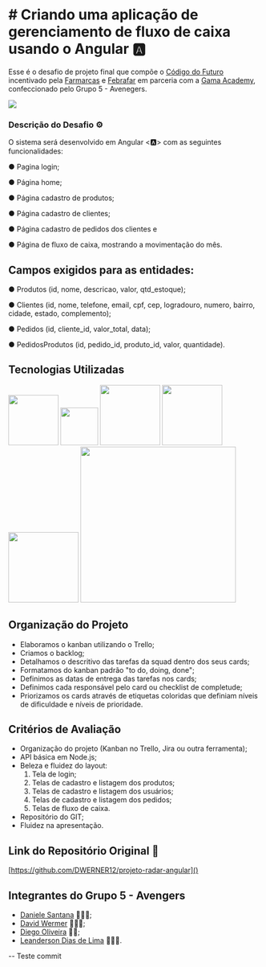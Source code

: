 # # Criando uma aplicação de gerenciamento de fluxo de caixa usando o Angular 🅰️
Esse é o desafio de projeto final que compõe o [Código do Futuro](https://codigodofuturo.corporate.gama.academy/) incentivado pela [Farmarcas](https://www.linkedin.com/company/farmarcas/) e [Febrafar](https://www.linkedin.com/company/febrafar/) em parceria com a [Gama Academy](https://www.linkedin.com/school/gama-academy/), confeccionado pelo Grupo 5 - Avenegers.

![](https://user-images.githubusercontent.com/87840459/204095353-316a4b1a-8255-40e1-9b8e-1fb2fa26960d.jpg)

### Descrição do Desafio ⚙️

O sistema será desenvolvido em Angular <🅰️> com as seguintes funcionalidades:

● Pagina login;

● Página home;

● Página cadastro de produtos;

● Página cadastro de clientes;

● Página cadastro de pedidos dos clientes e

● Página de fluxo de caixa, mostrando a movimentação do mês.

## Campos exigidos para as entidades:

● Produtos (id, nome, descricao, valor, qtd_estoque);

● Clientes (id, nome, telefone, email, cpf, cep, logradouro, numero, bairro, cidade, estado, complemento);

● Pedidos (id, cliente_id, valor_total, data);

● PedidosProdutos (id, pedido_id, produto_id, valor, quantidade).

## Tecnologias Utilizadas

<img src="https://upload.wikimedia.org/wikipedia/commons/6/61/HTML5_logo_and_wordmark.svg" width="100px">

<img src="https://upload.wikimedia.org/wikipedia/commons/d/d5/CSS3_logo_and_wordmark.svg" width="75px">


<img src="https://user-images.githubusercontent.com/87840459/204097614-03607001-3b4d-41e6-af13-5f4a4dad8393.svg" width="120px">


<img src="https://user-images.githubusercontent.com/87840459/204097783-4f86afd9-bc52-4a25-8845-c454a4119dd0.png" width="120px">


<img src="https://upload.wikimedia.org/wikipedia/commons/d/d9/Node.js_logo.svg" width="140px">


<img src="https://user-images.githubusercontent.com/87840459/204098352-fa8ae8e5-564a-4eb4-94a1-7a6d35600301.GIF" width="310px">


## Organização do Projeto
- Elaboramos o kanban utilizando o Trello;
- Criamos o backlog;
- Detalhamos o descritivo das tarefas da squad dentro dos seus cards;
- Formatamos do kanban padrão "to do, doing, done";
- Definimos as datas de entrega das tarefas nos cards;
- Definimos cada responsável pelo card ou checklist de completude;
- Priorizamos os cards através de etiquetas coloridas que definiam níveis de dificuldade e níveis de prioridade.

## Critérios de Avaliação
- Organização do projeto (Kanban no Trello, Jira ou outra ferramenta);
- API básica em Node.js;
- Beleza e fluidez do layout:
    1. Tela de login;
    2. Telas de cadastro e listagem dos produtos;
    3. Telas de cadastro e listagem dos usuários;
    4. Telas de cadastro e listagem dos pedidos;
    5. Telas de fluxo de caixa.
- Repositório do GIT;
- Fluidez na apresentação.


## Link do Repositório Original 💼
[https://github.com/DWERNER12/projeto-radar-angular]()

## Integrantes do Grupo 5 - Avengers 

- [Daniele Santana](https://www.linkedin.com/in/daniele-santana-8479a9224/) 👩🏼‍💻;
- [David Wermer](https://www.linkedin.com/in/david-werner-677116113/) 👨🏻‍💻;
- [Diego Oliveira](https://www.linkedin.com/in/diego-oliveira-95344b33/) 👨‍💻;
- [Leanderson Dias de Lima](https://www.linkedin.com/in/leanderson-dias-de-lima/) 👨🏾‍💻.


-- Teste commit